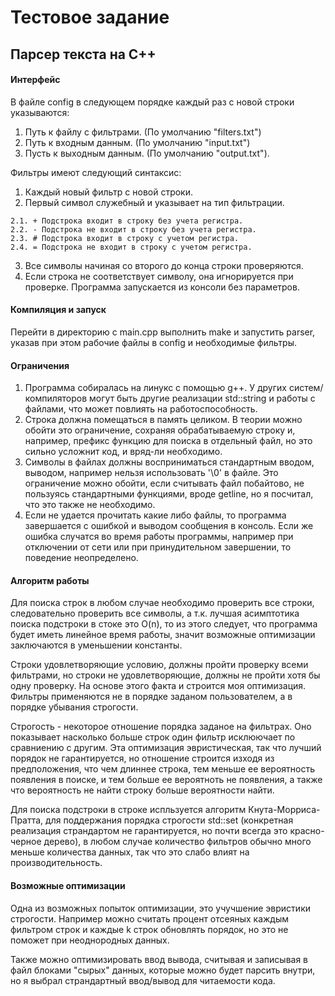 # Тестовое задание 
## Парсер текста на C++

#### Интерфейс

В файле config в следующем порядке каждый раз с новой строки указываются:
  1. Путь к файлу с фильтрами. (По умолчанию "filters.txt")
  2. Путь к входным данным. (По умолчанию "input.txt")
  3. Пусть к выходным данным. (По умолчанию "output.txt").

Фильтры имеют следующий синтаксис:
  1. Каждый новый фильтр с новой строки.
  2. Первый символ служебный и указывает на тип фильтрации.
  
    2.1. + Подстрока входит в строку без учета регистра.
    2.2. - Подстрока не входит в строку без учета регистра.
    2.3. # Подстрока входит в строку с учетом регистра.
    2.4. = Подстрока не входит в строку с учетом регистра.
  3. Все символы начиная со второго до конца строки проверяются.
  4. Если строка не соответствует символу, она игнорируется при проверке.
Программа запускается из консоли без параметров.

#### Компиляция и запуск
  Перейти в директорию с main.cpp выполнить make и запустить parser, указав при этом рабочие файлы в config и необходимые фильтры.
#### Ограничения
  1. Программа собиралась на линукс с помощью g++. У других систем/компиляторов могут быть другие реализации std::string и работы с файлами, что может повлиять на работоспособность.
  2. Строка должна помещаться в память целиком. В теории можно обойти это ограничение, сохраняя обрабатываемую строку и, например, префикс функцию для поиска в отдельный файл, но это сильно усложнит код, и вряд-ли необходимо. 
  3. Символы в файлах должны восприниматься стандартным вводом, выводом, например нельзя использовать '\0' в файле. Это ограничение можно обойти, если считывать файл побайтово, не пользуясь стандартными функциями, вроде getline, но я посчитал, что это также не необходимо.
  4. Если не удается прочитать какие либо файлы, то программа завершается с ошибкой и выводом сообщения в консоль. Если же ошибка случатся во время работы программы, например при отключении от сети или при принудительном завершении, то поведение неопределено.
 
 #### Алгоритм работы
 
 Для поиска строк в любом случае необходимо проверить все строки, следовательно проверить все символы, а т.к. лучшая асимптотика поиска подстроки в стоке это
 O(n), то из этого следует, что программа будет иметь линейное время работы, значит возможные оптимизации заключаются в уменьшении константы.
 
 Строки удовлетворяющие условию, должны пройти проверку всеми фильтрами, но строки не удовлетворяющие, должны не пройти хотя бы одну проверку. На основе этого факта и строится моя оптимизация. Фильтры применяются не в порядке заданом пользователем, а в порядке убывания строгости.
 
 Строгость - некоторое отношение порядка заданое на фильтрах. Оно показывает насколько больше строк один фильтр исклюючает по сравниению с другим. Эта оптимизация
эвристическая, так что лучший порядок не гарантируется, но отношение строится изходя из предположения, что чем длиннее строка, тем меньше ее вероятность появления в поиске, и тем больше ее вероятноть не появления, а также что вероятность не найти строку больше вероятности найти.
 
 Для поиска подстроки в строке испльзуется алгоритм Кнута-Морриса-Пратта, для поддержания порядка строгости std::set (конкретная реализация страндартом не гарантируется, но почти всегда это красно-черное дерево), в любом случае количество фильтров обычно много меньше количества данных, так что это слабо влият на производительность.
 
 #### Возможные оптимизации
 Одна из возможных попыток оптимизации, это учучшение эвристики строгости. Например можно считать процент отсеяных каждым фильтром строк и каждые k строк обновлять порядок, но это не поможет при неоднородных данных.
 
 Также можно оптимизировать ввод вывода, считывая и записывая в файл блоками "сырых" данных, которые можно будет парсить внутри, но я выбрал страндартный ввод/вывод для читаемости кода.
